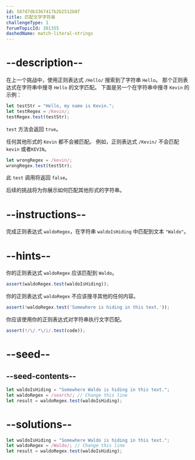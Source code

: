 ```yaml
---
id: 587d7db3367417b2b2512b8f
title: 匹配文字字符串
challengeType: 1
forumTopicId: 301355
dashedName: match-literal-strings
---
```


# --description--

在上一个挑战中，使用正则表达式 `/Hello/` 搜索到了字符串 `Hello`。 那个正则表达式在字符串中搜寻 `Hello` 的文字匹配。 下面是另一个在字符串中搜寻 `Kevin` 的示例：

```js
let testStr = "Hello, my name is Kevin.";
let testRegex = /Kevin/;
testRegex.test(testStr);
```

`test` 方法会返回 `true`。

任何其他形式的 `Kevin` 都不会被匹配。 例如，正则表达式 `/Kevin/` 不会匹配 `kevin` 或者`KEVIN`。

```js
let wrongRegex = /kevin/;
wrongRegex.test(testStr);
```

此 `test` 调用将返回 `false`。

后续的挑战将为你展示如何匹配其他形式的字符串。

# --instructions--

完成正则表达式 `waldoRegex`，在字符串 `waldoIsHiding` 中匹配到文本 `"Waldo"`。

# --hints--

你的正则表达式 `waldoRegex` 应该匹配到 `Waldo`。

```js
assert(waldoRegex.test(waldoIsHiding));
```

你的正则表达式 `waldoRegex` 不应该搜寻其他的任何内容。

```js
assert(!waldoRegex.test('Somewhere is hiding in this text.'));
```

你应该使用你的正则表达式对字符串执行文字匹配。

```js
assert(!/\/.*\/i/.test(code));
```

# --seed--

## --seed-contents--

```js
let waldoIsHiding = "Somewhere Waldo is hiding in this text.";
let waldoRegex = /search/; // Change this line
let result = waldoRegex.test(waldoIsHiding);
```

# --solutions--

```js
let waldoIsHiding = "Somewhere Waldo is hiding in this text.";
let waldoRegex = /Waldo/; // Change this line
let result = waldoRegex.test(waldoIsHiding);
```
